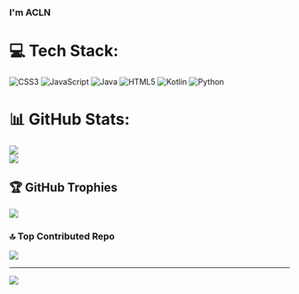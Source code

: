 ### I'm ACLN
# 💻 Tech Stack:
![CSS3](https://img.shields.io/badge/css3-%231572B6.svg?style=for-the-badge&logo=css3&logoColor=white) ![JavaScript](https://img.shields.io/badge/javascript-%23323330.svg?style=for-the-badge&logo=javascript&logoColor=%23F7DF1E) ![Java](https://img.shields.io/badge/java-%23ED8B00.svg?style=for-the-badge&logo=openjdk&logoColor=white) ![HTML5](https://img.shields.io/badge/html5-%23E34F26.svg?style=for-the-badge&logo=html5&logoColor=white) ![Kotlin](https://img.shields.io/badge/kotlin-%237F52FF.svg?style=for-the-badge&logo=kotlin&logoColor=white) ![Python](https://img.shields.io/badge/python-3670A0?style=for-the-badge&logo=python&logoColor=ffdd54)

# 📊 GitHub Stats:
![](https://github-readme-stats.vercel.app/api?username=ACLNYT&theme=dark&hide_border=false&include_all_commits=false&count_private=true)<br/>
![](https://github-readme-streak-stats.herokuapp.com/?user=ACLNYT&theme=dark&hide_border=false)<br/>

## 🏆 GitHub Trophies
![](https://github-profile-trophy.vercel.app/?username=ACLNYT&theme=radical&no-frame=false&no-bg=true&margin-w=4)

### 🔝 Top Contributed Repo
![](https://github-contributor-stats.vercel.app/api?username=ACLNYT&limit=5&theme=dark&combine_all_yearly_contributions=true)

---
[![](https://visitcount.itsvg.in/api?id=ACLNYT&icon=0&color=0)](https://visitcount.itsvg.in)
